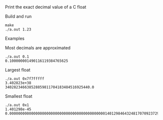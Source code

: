 Print the exact decimal value of a C float

Build and run
```
make
./a.out 1.23
```

Examples

Most decimals are approximated
```
./a.out 0.1
0.100000001490116119384765625
```

Largest float
```
./a.out 0x7f7fffff
3.402823e+38
340282346638528859811704183484516925440.0
```

Smallest float
```
./a.out 0x1
1.401298e-45
0.00000000000000000000000000000000000000000000140129846432481707092372958328991613128026194187651577175706828388979108268586060148663818836212158203125
```
